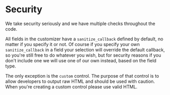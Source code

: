 # Security
We take security seriously and we have multiple checks throughout the code.

All fields in the customizer have a `sanitize_callback` defined by default, no matter if you specify it or not. Of course if you specify your own `sanitize_callback` in a field your selection will override the default callback, so you're still free to do whatever you wish, but for security reasons if you don't include one we will use one of our own instead, based on the field type.

The only exception is the `custom` control. The purpose of that control is to allow developers to output raw HTML and should be used with caution. When you're creating a custom control please use valid HTML.
